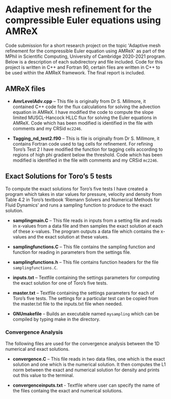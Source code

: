 # Adaptive mesh refinement for the compressible Euler equations using AMReX
Code submission for a short research project on the topic 'Adaptive mesh refinement for the compressible Euler equation using AMReX' as part of the MPhil in Scientific Computing, University of Cambridge 2020-2021 program. Below is a description of each subdirectory and file included. Code for this project is written in C++ and Fortran 90, certain files are written in C++ to be used within the AMReX framework. The final report is included.

## AMReX files

- **AmrLevelAdv.cpp** – This file is originally from Dr S. Millmore, it contained C++ code for the flux calculations for solving the advection equation in AMReX. I have modified the code to compute the slope limited MUSCL-Hancock HLLC flux for solving the Euler equations in AMReX. Code which has been modified is identified in the file with comments and my CRSid `mc2246`.

- **Tagging_nd_test2.f90** – This is file is originally from Dr S. Millmore, it contains Fortran code used to tag cells for refinement. For refining Toro’s Test 2 I have modified the function for tagging cells according to regions of high phi gradient below the threshold. Code which has been modified is identified in the file with comments and my CRSid `mc2246`.

## Exact Solutions for Toro’s 5 tests

To compute the exact solutions for Toro’s five tests I have created a program which takes in star values for pressure, velocity and density from Table 4.2 in Toro’s textbook ‘Riemann Solvers and Numerical Methods for Fluid Dynamics’ and runs a sampling function to produce to the exact solution.  

- **samplingmain.C** – This file reads in inputs from a setting file and reads in x-values from a data file and then samples the exact solution at each of these x-values. The program outputs a data file which contains the x-values and the exact solution at these values. 

- **samplingfunctions.C** – This file contains the sampling function and function for reading in parameters from the settings file.

- **samplingfunctions.h** – This file contains function headers for the file `samplingfunctions.C`.

- **inputs.txt** – Textfile containing the settings parameters for computing the exact solution for one of Toro’s five tests. 

- **master.txt** – Textfile containing the settings parameters for each of Toro’s five tests. The settings for a particular test can be copied from the master.txt file to the inputs.txt file when needed. 

- **GNUmakefile** – Builds an executable named `mysampling` which can be compiled by typing make in the directory.   

### Convergence Analysis

The following files are used for the convergence analysis between the 1D numerical and exact solutions. 

- **convergence.C** – This file reads in two data files, one which is the exact solution and one which is the numerical solution. It then computes the L1 norm between the exact and numerical solution for density and prints out this value to the terminal. 

- **convergenceinputs.txt**  - Textfile where user can specify the name of the files containg the exact and numerical solutions. 
